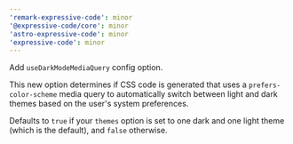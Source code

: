 ```yaml
---
'remark-expressive-code': minor
'@expressive-code/core': minor
'astro-expressive-code': minor
'expressive-code': minor
---
```


Add `useDarkModeMediaQuery` config option.

This new option determines if CSS code is generated that uses a `prefers-color-scheme` media query to automatically switch between light and dark themes based on the user's system preferences.

Defaults to `true` if your `themes` option is set to one dark and one light theme (which is the default), and `false` otherwise.
